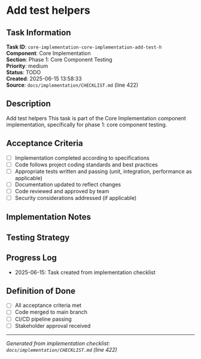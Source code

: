 # Add test helpers

## Task Information

**Task ID**: `core-implementation-core-implementation-add-test-h`  
**Component**: Core Implementation  
**Section**: Phase 1: Core Component Testing  
**Priority**: medium  
**Status**: TODO  
**Created**: 2025-06-15 13:58:33  
**Source**: `docs/implementation/CHECKLIST.md` (line 422)  

## Description

Add test helpers
This task is part of the Core Implementation component implementation, specifically for phase 1: core component testing.

## Acceptance Criteria

- [ ] Implementation completed according to specifications
- [ ] Code follows project coding standards and best practices
- [ ] Appropriate tests written and passing (unit, integration, performance as applicable)
- [ ] Documentation updated to reflect changes
- [ ] Code reviewed and approved by team
- [ ] Security considerations addressed (if applicable)

## Implementation Notes

<!-- Add specific implementation notes, design decisions, or technical requirements here -->

## Testing Strategy

<!-- Describe the testing approach for this task -->

## Progress Log

<!-- Add progress updates here -->
- 2025-06-15: Task created from implementation checklist

## Definition of Done

- [ ] All acceptance criteria met
- [ ] Code merged to main branch
- [ ] CI/CD pipeline passing
- [ ] Stakeholder approval received

---

*Generated from implementation checklist: `docs/implementation/CHECKLIST.md` (line 422)*
